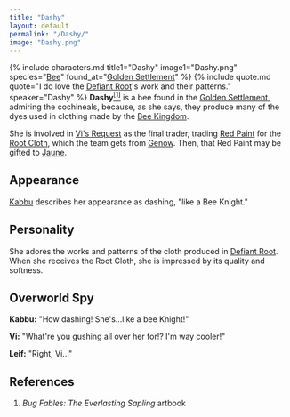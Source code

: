 ```yaml
---
title: "Dashy"
layout: default
permalink: "/Dashy/"
image: "Dashy.png"
---
```

{% include characters.md title1="Dashy" image1="Dashy.png" species="[Bee](/Bee)" found_at="[Golden Settlement](/Golden_Settlement)" %}
{% include quote.md quote="I do love the [Defiant Root](/Defiant_Root)'s work and their patterns." speaker="Dashy" %}
**Dashy**[<sup>[1]</sup>](#references) is a bee found in the [Golden Settlement](/Golden_Settlement), admiring the cochineals, because, as she says, they produce many of the dyes used in clothing made by the [Bee Kingdom](/Bee_Kingdom).

She is involved in [Vi's Request](/Vi's_Request) as the final trader, trading [Red Paint](/Red_Paint) for the [Root Cloth](/Root_Cloth), which the team gets from [Genow](/Genow). Then, that Red Paint may be gifted to [Jaune](/Jaune).

## Appearance
[Kabbu](/Kabbu) describes her appearance as dashing, "like a Bee Knight."

## Personality
She adores the works and patterns of the cloth produced in [Defiant Root](/Defiant_Root). When she receives the Root Cloth, she is impressed by its quality and softness.

## Overworld Spy
**Kabbu:** "How dashing! She's...like a bee Knight!"

**Vi:** "What're you gushing all over her for!? I'm way cooler!"

**Leif:** "Right, Vi..."

## References
1. *Bug Fables: The Everlasting Sapling* artbook